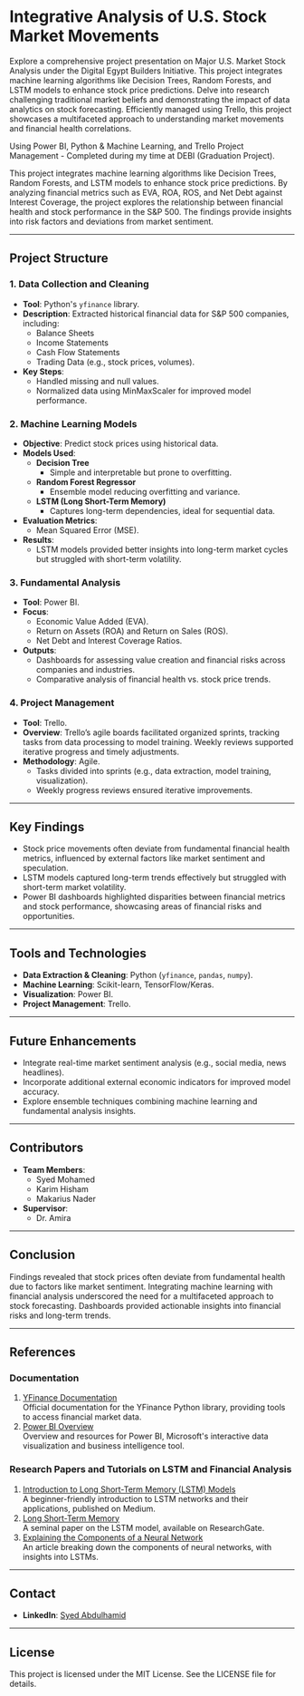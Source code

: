 # Integrative Analysis of U.S. Stock Market Movements

Explore a comprehensive project presentation on Major U.S. Market Stock Analysis under the Digital Egypt Builders Initiative. This project integrates machine learning algorithms like Decision Trees, Random Forests, and LSTM models to enhance stock price predictions. Delve into research challenging traditional market beliefs and demonstrating the impact of data analytics on stock forecasting. Efficiently managed using Trello, this project showcases a multifaceted approach to understanding market movements and financial health correlations. 

Using Power BI, Python & Machine Learning, and Trello Project Management - Completed during my time at DEBI (Graduation Project).

This project integrates machine learning algorithms like Decision Trees, Random Forests, and LSTM models to enhance stock price predictions. By analyzing financial metrics such as EVA, ROA, ROS, and Net Debt against Interest Coverage, the project explores the relationship between financial health and stock performance in the S&P 500. The findings provide insights into risk factors and deviations from market sentiment.

---

## Project Structure

### 1. Data Collection and Cleaning
- **Tool**: Python's `yfinance` library.
- **Description**: Extracted historical financial data for S&P 500 companies, including:
  - Balance Sheets
  - Income Statements
  - Cash Flow Statements
  - Trading Data (e.g., stock prices, volumes).
- **Key Steps**:
  - Handled missing and null values.
  - Normalized data using MinMaxScaler for improved model performance.

### 2. Machine Learning Models
- **Objective**: Predict stock prices using historical data.
- **Models Used**:
  - **Decision Tree**
    - Simple and interpretable but prone to overfitting.
  - **Random Forest Regressor**
    - Ensemble model reducing overfitting and variance.
  - **LSTM (Long Short-Term Memory)**
    - Captures long-term dependencies, ideal for sequential data.
- **Evaluation Metrics**:
  - Mean Squared Error (MSE).
- **Results**:
  - LSTM models provided better insights into long-term market cycles but struggled with short-term volatility.

### 3. Fundamental Analysis
- **Tool**: Power BI.
- **Focus**:
  - Economic Value Added (EVA).
  - Return on Assets (ROA) and Return on Sales (ROS).
  - Net Debt and Interest Coverage Ratios.
- **Outputs**:
  - Dashboards for assessing value creation and financial risks across companies and industries.
  - Comparative analysis of financial health vs. stock price trends.

### 4. Project Management
- **Tool**: Trello.
- **Overview**: Trello’s agile boards facilitated organized sprints, tracking tasks from data processing to model training. Weekly reviews supported iterative progress and timely adjustments.
- **Methodology**: Agile.
  - Tasks divided into sprints (e.g., data extraction, model training, visualization).
  - Weekly progress reviews ensured iterative improvements.

---

## Key Findings
- Stock price movements often deviate from fundamental financial health metrics, influenced by external factors like market sentiment and speculation.
- LSTM models captured long-term trends effectively but struggled with short-term market volatility.
- Power BI dashboards highlighted disparities between financial metrics and stock performance, showcasing areas of financial risks and opportunities.

---

## Tools and Technologies
- **Data Extraction & Cleaning**: Python (`yfinance`, `pandas`, `numpy`).
- **Machine Learning**: Scikit-learn, TensorFlow/Keras.
- **Visualization**: Power BI.
- **Project Management**: Trello.

---

## Future Enhancements
- Integrate real-time market sentiment analysis (e.g., social media, news headlines).
- Incorporate additional external economic indicators for improved model accuracy.
- Explore ensemble techniques combining machine learning and fundamental analysis insights.

---

## Contributors
- **Team Members**:
  - Syed Mohamed
  - Karim Hisham
  - Makarius Nader
- **Supervisor**:
  - Dr. Amira

---

## Conclusion
Findings revealed that stock prices often deviate from fundamental health due to factors like market sentiment. Integrating machine learning with financial analysis underscored the need for a multifaceted approach to stock forecasting. Dashboards provided actionable insights into financial risks and long-term trends.

---

## References

### Documentation
1. [YFinance Documentation](https://pypi.org/project/yfinance/)  
   Official documentation for the YFinance Python library, providing tools to access financial market data.
2. [Power BI Overview](https://powerbi.microsoft.com/)  
   Overview and resources for Power BI, Microsoft's interactive data visualization and business intelligence tool.

### Research Papers and Tutorials on LSTM and Financial Analysis
1. [Introduction to Long Short-Term Memory (LSTM) Models](https://medium.com/analytics-vidhya/introduction-to-long-short-term-memory-lstm-a8052cd0d4cd)  
   A beginner-friendly introduction to LSTM networks and their applications, published on Medium.
2. [Long Short-Term Memory](https://www.researchgate.net/publication/13853244_Long_Short-term_Memory)  
   A seminal paper on the LSTM model, available on ResearchGate.
3. [Explaining the Components of a Neural Network](https://galaxyinferno.com/explaining-the-components-of-a-neural-network-ai/)  
   An article breaking down the components of neural networks, with insights into LSTMs.
---

## Contact
- **LinkedIn**: [Syed Abdulhamid](https://www.linkedin.com/in/syedabdulhamid)

---

## License
This project is licensed under the MIT License. See the LICENSE file for details.
